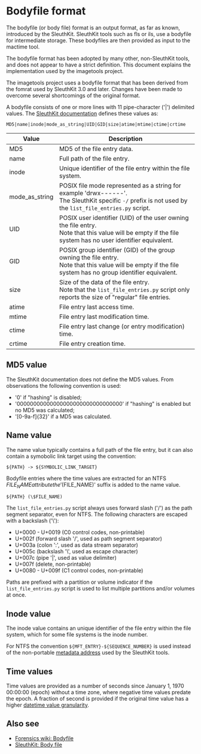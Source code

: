 # Bodyfile format

The bodyfile (or body file) format is an output format, as far as known,
introduced by the SleuthKit. SleuthKit tools such as fls or ils, use a
bodyfile for intermediate storage. These bodyfiles are then provided as
input to the mactime tool.

The bodyfile format has been adopted by many other, non-SleuthKit tools, and
does not appear to have a strict definition. This document explains
the implementation used by the imagetools project.

The imagetools project uses a bodyfile format that has been derived from
the fomrat used by SleuthKit 3.0 and later. Changes have been made to overcome
several shortcomings of the original format.

A bodyfile consists of one or more lines with 11 pipe-character ('|') delimited
values. The [SleuthKit documentation](https://wiki.sleuthkit.org/index.php?title=Body_file)
defines these values as:

```
MD5|name|inode|mode_as_string|UID|GID|size|atime|mtime|ctime|crtime
```

Value | Description
--- | ---
MD5 | MD5 of the file entry data.
name | Full path of the file entry.
inode | Unique identifier of the file entry within the file system.
mode_as_string | POSIX file mode represented as a string for example 'drwx------'. <br> The SleuthKit specific `-/` prefix is not used by the `list_file_entries.py` script.
UID | POSIX user identifier (UID) of the user owning the file entry. <br> Note that this value will be empty if the file system has no user identifier equivalent.
GID | POSIX group identifier (GID) of the group owning the file entry. <br> Note that this value will be empty if the file system has no group identifier equivalent.
size | Size of the data of the file entry. <br> Note that the `list_file_entries.py` script only reports the size of "regular" file entries.
atime | File entry last access time.
mtime | File entry last modification time.
ctime | File entry last change (or entry modification) time.
crtime | File entry creation time.

## MD5 value

The SleuthKit documentation does not define the MD5 values. From observations
the following convention is used:

* '0' if "hashing" is disabled;
* '00000000000000000000000000000000' if "hashing" is enabled but no MD5 was calculated;
* '[0-9a-f]{32}' if a MD5 was calculated.

## Name value

The name value typically contains a full path of the file entry, but it can also
contain a symobolic link target using the convention:

```
${PATH} -> ${SYMBOLIC_LINK_TARGET}
```

Bodyfile entries where the time values are extracted for an NTFS $FILE_NAME
attribute the '($FILE_NAME)' suffix is added to the name value.

```
${PATH} (\$FILE_NAME)
```

The `list_file_entries.py` script always uses forward slash ('/') as the path
segment separator, even for NTFS. The following characters are escaped with
a backslash ('\\'):

* U+0000 - U+0019 (C0 control codes, non-printable)
* U+002f (forward slash '/', used as path segment separator)
* U+003a (colon ':', used as data stream separator)
* U+005c (backslash '\\', used as escape character)
* U+007c (pipe '|', used as value delimiter)
* U+007f (delete, non-printable)
* U+0080 - U+009f (C1 control codes, non-printable)

Paths are prefixed with a partition or volume indicator if
the `list_file_entries.py` script is used to list multiple partitions and/or
volumes at once.

## Inode value

The inode value contains an unique identifier of the file entry within the file
system, which for some file systems is the inode number.

For NTFS the convention `${MFT_ENTRY}-${SEQUENCE_NUMBER}` is used instead of
the non-portable [metadata address](https://wiki.sleuthkit.org/index.php?title=Metadata_Address)
used by the SleuthKit tools.

## Time values

Time values are provided as a number of seconds since January 1, 1970 00:00:00
(epoch) without a time zone, where negative time values predate the epoch.
A fraction of second is provided if the original time value has a higher
[datetime value granularity](https://dfdatetime.readthedocs.io/en/latest/sources/Date-and-time-values.html#terminology).

## Also see

* [Forensics wiki: Bodyfile](https://forensicswiki.xyz/wiki/index.php?title=Bodyfile)
* [SleuthKit: Body file](https://wiki.sleuthkit.org/index.php?title=Body_file)

